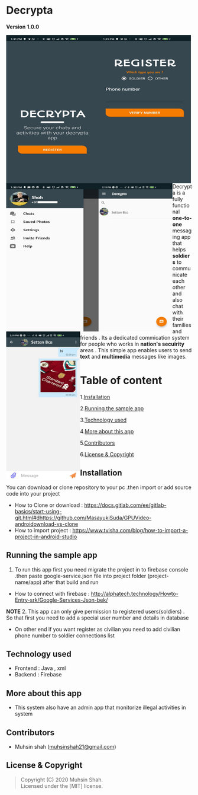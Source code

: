 # Decrypta

**Version 1.0.0**

<div>
<img align="left" src="Screenshots/Welcome-screen.jpeg" width="250px" height="400px"> 
<img align="left" src="Screenshots/login-screen.jpeg" width="250px" height="400px"> 
<img align="left" src="Screenshots/home-screen.jpeg" width="250px" height="400px"> 
<img align="left" src="Screenshots/chats-screen.jpeg" width="200px" height="400px"> 
<img align="left" src="Screenshots/chatroom-screen.jpeg" width="200px" height="400px"> 
</div>

<div>
Decrypta is a fully functional <b>one-to-one</b> messaging app that helps <b>soldiers</b> to communicate each other and also chat with their families and friends . Its a dedicated commication system for people who works in <b>nation's secuirity</b> areas . This simple app enables users to send <b>text</b> and <b>multimedia</b> messages like images. </div>

# Table of content 

1.[Installation](#Installation)

2.[Running the sample app](#Running-the-sample-app)

3.[Technology used](#Technology-used)

4.[More about this app](#More-about-this-app)

5.[Contributors](#Contributors)

6.[License & Copyright](#License-&-Copyright)

## Installation

You can download or clone repository to your pc .then import or add source code into your project 
* How to Clone or download : <https://docs.gitlab.com/ee/gitlab-basics/start-using-git.html#dhttps://github.com/MasayukiSuda/GPUVideo-androidownload-vs-clone>
* How to import project : <https://www.tvisha.com/blog/how-to-import-a-project-in-android-studio>

## Running the sample app

1. To run this app first you need migrate the project in to firebase console .then paste google-service.json file into project folder (project-name/app) 
after that build and run  
 * How to connect with firebase : <http://alphatech.technology/Howto-Entry-srk/Google-Services-Json-bek/>
 
**NOTE**
2. This app can only give permission to registered users(soldiers) . So that first you need to add a special user number and details in database
   * On other end if you want register as civilian you need to add civilian phone number to soldier connections list

## Technology used

- Frontend : Java , xml
- Backend : Firebase

## More about this app

- This system also have an admin app that monitorize illegal activities in system  

## Contributors

- Muhsin shah (<muhsinshah21@gmail.com>)

## License & Copyright 
> Copyright (C) 2020 Muhsin Shah.  
> Licensed under the [MIT] license.  

